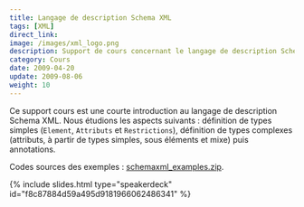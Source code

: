 ```yaml
---
title: Langage de description Schema XML
tags: [XML]
direct_link: 
image: /images/xml_logo.png
description: Support de cours concernant le langage de description Schema XML.
category: Cours
date: 2009-04-20
update: 2009-08-06
weight: 10
---
```


Ce support cours est une courte introduction au langage de description Schema XML. Nous étudions les aspects suivants : définition de types simples (`Element`, `Attributs` et `Restrictions`), définition de types complexes (attributs, à partir de types simples, sous éléments et mixe) puis annotations.

Codes sources des exemples : [schemaxml_examples.zip](/files/schemaxml_examples.zip).

{% include slides.html type="speakerdeck" id="f8c87884d59a495d9181966062486341" %}